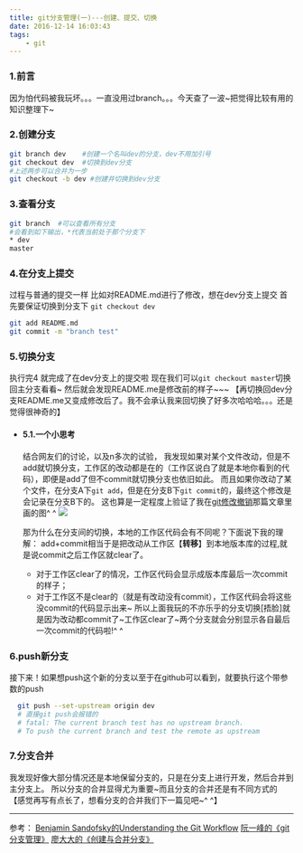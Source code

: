 ```yaml
---
title: git分支管理(一)---创建、提交、切换
date: 2016-12-14 16:03:43
tags:
    - git
---
```

### 1.前言
因为怕代码被我玩坏。。。一直没用过branch。。。今天查了一波~把觉得比较有用的知识整理下~
<!--more-->
### 2.创建分支
```bash
git branch dev    #创建一个名叫dev的分支，dev不用加引号
git checkout dev  #切换到dev分支
#上述两步可以合并为一步
git checkout -b dev #创建并切换到dev分支
```
### 3.查看分支
```bash
git branch  #可以查看所有分支
#会看到如下输出，*代表当前处于那个分支下
* dev
master
```
### 4.在分支上提交
过程与普通的提交一样
比如对README.md进行了修改，想在dev分支上提交
首先要保证切换到分支下 `git checkout dev`
```bash
git add README.md
git commit -m "branch test"
```
### 5.切换分支
执行完4 就完成了在dev分支上的提交啦
现在我们可以`git checkout master`切换回主分支看看~
然后就会发现README.me是修改前的样子~~~
【再切换回dev分支README.me又变成修改后了。我不会承认我来回切换了好多次哈哈哈。。。还是觉得很神奇的】
* ####  5.1.一个小思考
  结合网友们的讨论，以及n多次的试验，
  我发现如果对某个文件改动，但是不add就切换分支，工作区的改动都是在的（工作区说白了就是本地你看到的代码），即便是add了但不commit就切换分支也依旧如此。
  而且如果你改动了某个文件，在分支A下`git add`，但是在分支B下`git commit`的，最终这个修改是会记录在分支B下的。
  这也算是一定程度上验证了我在[git修改撤销](http://localhost:4000/2016/12/12/2016-12-12-git_note/)那篇文章里画的图^ ^
  ![](/image/2016-12-12-git-note/git_4_things.png)

  那为什么在分支间的切换，本地的工作区代码会有不同呢？下面说下我的理解：
  add+commit相当于是把改动从工作区【**转移**】到本地版本库的过程,就是说commit之后工作区就clear了。
  - 对于工作区clear了的情况，工作区代码会显示成版本库最后一次commit的样子；
  - 对于工作区不是clear的（就是有改动没有commit），工作区代码会将这些没commit的代码显示出来~
  所以上面我玩的不亦乐乎的分支切换[捂脸]就是因为改动都commit了~工作区clear了~两个分支就会分别显示各自最后一次commit的代码啦!^ ^

### 6.push新分支
接下来！如果想push这个新的分支以至于在github可以看到，就要执行这个带参数的push
```bash
  git push --set-upstream origin dev  
  # 直接git push会报错的
  # fatal: The current branch test has no upstream branch.
  # To push the current branch and test the remote as upstream
```
### 7.分支合并
我发现好像大部分情况还是本地保留分支的，只是在分支上进行开发，然后合并到主分支上。
所以分支的合并显得尤为重要~而且分支的合并还是有不同方式的
【感觉再写有点长了，想看分支的合并我们下一篇见吧~^ ^】

************
参考：
[Benjamin Sandofsky的Understanding the Git Workflow](https://sandofsky.com/blog/git-workflow.html)
[阮一峰的《git分支管理》](http://www.ruanyifeng.com/blog/2012/07/git.html)
[廖大大的《创建与合并分支》](http://www.liaoxuefeng.com/wiki/0013739516305929606dd18361248578c67b8067c8c017b000/001375840038939c291467cc7c747b1810aab2fb8863508000#0)
